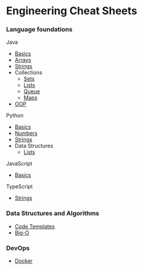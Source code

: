 # Engineering Cheat Sheets

### Language foundations

Java

- [Basics](./language_foundations/java_basics.md)
- [Arrays](./language_foundations/java_arrays.md)
- [Strings](./language_foundations/java_strings.md)
- Collections
  - [Sets](./language_foundations/java_sets.md)
  - [Lists](./language_foundations/java_lists.md)
  - [Queue](./language_foundations/java_queues.md)
  - [Maps](./language_foundations/java_maps.md)
- [OOP](./language_foundations/java_oop.md)

Python

- [Basics](./language_foundations/python_basics.md)
- [Numbers](./language_foundations/python_numbers.md)
- [Strings](./language_foundations/python_strings.md)
- Data Structures
  - [Lists](./language_foundations/python_lists.md)

JavaScript

- [Basics](./language_foundations/js_basics.md)

TypeScript

- [Strings](./language_foundations/ts_strings.md)

### Data Structures and Algorithms

- [Code Templates](./data_structures/code_templates.md)
- [Big-O](./data_structures/big_o.md)

### DevOps

- [Docker](./devops/docker.md)
